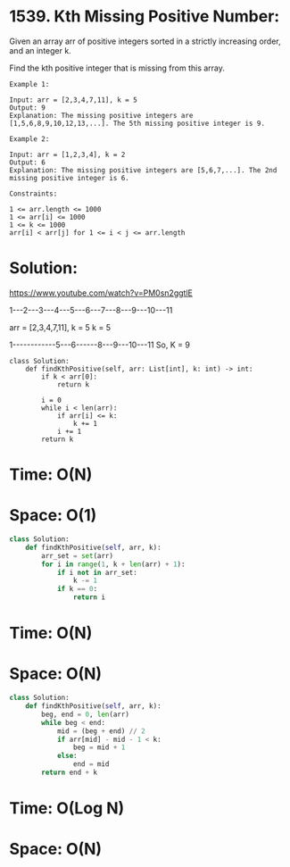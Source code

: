 # 1539. Kth Missing Positive Number:

Given an array arr of positive integers sorted in a strictly increasing order, and an integer k.

Find the kth positive integer that is missing from this array.
```
Example 1:

Input: arr = [2,3,4,7,11], k = 5
Output: 9
Explanation: The missing positive integers are [1,5,6,8,9,10,12,13,...]. The 5th missing positive integer is 9.
```
```
Example 2:

Input: arr = [1,2,3,4], k = 2
Output: 6
Explanation: The missing positive integers are [5,6,7,...]. The 2nd missing positive integer is 6.
 ```
```
Constraints:

1 <= arr.length <= 1000
1 <= arr[i] <= 1000
1 <= k <= 1000
arr[i] < arr[j] for 1 <= i < j <= arr.length
```


# Solution:
https://www.youtube.com/watch?v=PM0sn2ggtlE

1---2---3---4---5---6---7---8---9---10---11

arr = [2,3,4,7,11], k = 5
k = 5


1------------5---6------8---9---10---11
So, K = 9


```pyhton
class Solution:
    def findKthPositive(self, arr: List[int], k: int) -> int:
        if k < arr[0]: 
            return k
    
        i = 0
        while i < len(arr):
            if arr[i] <= k:
                k += 1
            i += 1
        return k
```

# Time: O(N)
# Space: O(1)


```python
class Solution:
    def findKthPositive(self, arr, k):
        arr_set = set(arr)
        for i in range(1, k + len(arr) + 1):
            if i not in arr_set: 
                k -= 1
            if k == 0: 
                return i
```          


# Time: O(N)
# Space: O(N)


```python
class Solution:
    def findKthPositive(self, arr, k):
        beg, end = 0, len(arr)
        while beg < end:
            mid = (beg + end) // 2
            if arr[mid] - mid - 1 < k:
                beg = mid + 1
            else:
                end = mid
        return end + k
```

# Time: O(Log N)
# Space: O(N)
